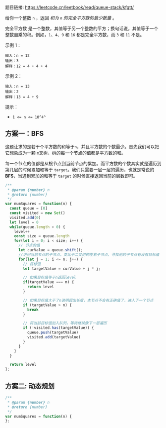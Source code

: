 题目链接: https://leetcode.cn/leetbook/read/queue-stack/kfgtt/

给你一个整数 `n` ，返回 _和为 `n` 的完全平方数的最少数量_ 。

完全平方数 是一个整数，其值等于另一个整数的平方；换句话说，其值等于一个整数自乘的积。例如，`1`、`4`、`9` 和 `16` 都是完全平方数，而 `3` 和 `11` 不是。

示例 1：

```
输入：n = 12
输出：3
解释：12 = 4 + 4 + 4
```

示例 2：

```
输入：n = 13
输出：2
解释：13 = 4 + 9
```

提示：

- `1 <= n <= 10^4^`

## 方案一：BFS

这题让求的是若干个平方数的和等于`n`，并且平方数的个数最少。首先我们可以把它想象成为一颗 `m`叉树，树的每一个节点的值都是平方数的和。

每一个节点的值都是从根节点到当前节点的累加。而平方数的个数其实就是遍历到第几层的时候累加和等于 `target`。我们只需要一层一层的遍历，也就是常说的 **BFS**，当遇到累加的和等于 `target` 的时候直接返回当前的层数即可。

```JavaScript
/**
 * @param {number} n
 * @return {number}
 */
var numSquares = function(n) {
  const queue = [0]
  const visited = new Set()
  visited.add(0)
  let level = 0
  while(queue.length > 0) {
    level++
    const size = queue.length
    for(let i = 0; i < size; i++) {
      // 节点的值
      let curValue = queue.shift();
      //访问当前节点的子节点，类比于二叉树的左右子节点，寻找他的子节点有没有目标值
      for(let j = 1; i <= n; j++) {
        // 目标值
        let targetValue = curValue + j * j;

        // 如果目标值等于n返回level
        if(targetValue === n) {
          return level
        }

        // 如果目标值大于了n说明超出长度，本节点不会有正确值了，进入下一个节点
        if (targetValue > n) {
          break
        }

        // 将当前目标值加入队列，等待继续像下一层遍历
        if (!visited.has(targetValue)) {
          queue.push(targetValue)
          visited.add(targetValue)
        }
      }
    }
  }

  return level
};
```

## 方案二: 动态规划

```JavaScript
/**
 * @param {number} n
 * @return {number}
 */
var numSquares = function(n) {
};
```

